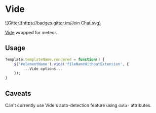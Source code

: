 # Vide
[![Gitter](https://badges.gitter.im/Join Chat.svg)](https://gitter.im/zimme/meteor-vide?utm_source=badge&utm_medium=badge&utm_campaign=pr-badge)

[Vide](https://github.com/VodkaBears/Vide) wrapped for meteor.

## Usage

```js
Template.templateName.rendered = function() {
    $('#elementName').vide('fileNameWithoutExtension', {
        ...Vide options...
    });
}
```

## Caveats

Can't currently use Vide's auto-detection feature using `data-` attributes.
